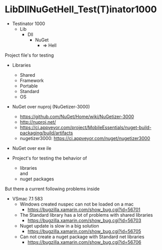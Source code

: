 # LibDllNuGetHell_Test(T)inator1000

* Testinator 1000
  * Lib
    * Dll
      * NuGet
        * => Hell

Project file's for testing 

* Libraries 
  * Shared
  * Framework
  * Portable
  * Standard
  * OS

* NuGet over nuproj (NuGetizer-3000)
  * https://github.com/NuGet/Home/wiki/NuGetizer-3000
  * http://nuproj.net/
  * https://ci.appveyor.com/project/MobileEssentials/nuget-build-packaging/build/artifacts
  * nugetizer3000: https://ci.appveyor.com/nuget/nugetizer3000

* NuGet over exe ile

* Project's for testing the behavior of 
  * libraries </br>
  and
  * nuget packages 


But there a current following problems inside
* VSmac 7.1 583
  * Windows created nuspec can not be loaded on a mac
    * https://bugzilla.xamarin.com/show_bug.cgi?id=56701
  * The Standard library has a lot of problems with shared libraries
    * https://bugzilla.xamarin.com/show_bug.cgi?id=56703
  * Nuget update is slow in a big solution
    * https://bugzilla.xamarin.com/show_bug.cgi?id=56705
  * Can not create a nuget package with Standard net libraries 
    * https://bugzilla.xamarin.com/show_bug.cgi?id=56706


